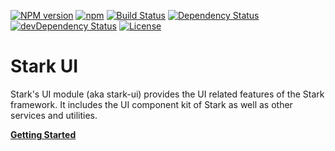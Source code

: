 [![NPM version](https://img.shields.io/npm/v/@nationalbankbelgium/stark-ui.svg)](https://www.npmjs.com/package/@nationalbankbelgium/stark-ui)
[![npm](https://img.shields.io/npm/dm/@nationalbankbelgium/stark-ui.svg)](https://www.npmjs.com/package/@nationalbankbelgium/stark-ui)
[![Build Status](https://travis-ci.org/NationalBankBelgium/stark.svg?branch=master)](https://travis-ci.org/NationalBankBelgium/stark)
[![Dependency Status](https://david-dm.org/NationalBankBelgium/stark-ui.svg)](https://david-dm.org/NationalBankBelgium/stark-ui)
[![devDependency Status](https://david-dm.org/NationalBankBelgium/stark-ui/dev-status.svg)](https://david-dm.org/NationalBankBelgium/stark-ui#info=devDependencies)
[![License](https://img.shields.io/cocoapods/l/AFNetworking.svg)](LICENSE)

# Stark UI

Stark's UI module (aka stark-ui) provides the UI related features of the Stark framework.
It includes the UI component kit of Stark as well as other services and utilities.

**[Getting Started](../../docs/stark-ui/GETTING_STARTED.md)**
